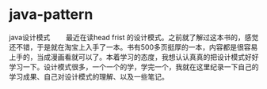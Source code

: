 # java-pattern
java设计模式
&emsp;&emsp;最近在读head frist 的设计模式。之前就了解过这本书的，感觉还不错，于是就在淘宝上入手了一本。书有500多页挺厚的一本，内容都是很容易上手的，当成漫画看就可以了。本着学习的态度，我想认认真真的把设计模式好好学习一下。设计模式很多，一个一个的学，学完一个，我就在这里纪录一下自己的学习成果、自己对设计模式的理解、以及一些笔记。
